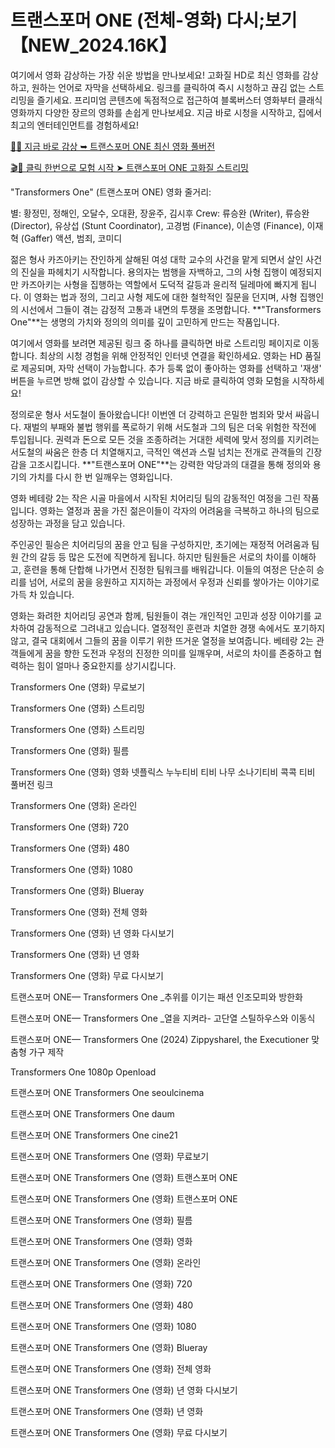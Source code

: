 # 트랜스포머 ONE (전체-영화) 다시;보기 【NEW_2024.16K】

여기에서 영화 감상하는 가장 쉬운 방법을 만나보세요! 고화질 HD로 최신 영화를 감상하고, 원하는 언어로 자막을 선택하세요. 링크를 클릭하여 즉시 시청하고 끊김 없는 스트리밍을 즐기세요. 프리미엄 콘텐츠에 독점적으로 접근하여 블록버스터 영화부터 클래식 영화까지 다양한 장르의 영화를 손쉽게 만나보세요. 지금 바로 시청을 시작하고, 집에서 최고의 엔터테인먼트를 경험하세요!

[🚀✨ 지금 바로 감상 ➥ 트랜스포머 ONE 최신 영화 풀버전](https://t.co/6EqXOnQOBg)

[🎬🔮 클릭 한번으로 모험 시작 ➤ 트랜스포머 ONE 고화질 스트리밍](https://t.co/6EqXOnQOBg)

"Transformers One" (트랜스포머 ONE) 영화 줄거리:

별: 황정민, 정해인, 오달수, 오대환, 장윤주, 김시후
Crew: 류승완 (Writer), 류승완 (Director), 유상섭 (Stunt Coordinator), 고경범 (Finance), 이손영 (Finance), 이재혁 (Gaffer)
액션, 범죄, 코미디

젊은 형사 카즈아키는 잔인하게 살해된 여성 대학 교수의 사건을 맡게 되면서 살인 사건의 진실을 파헤치기 시작합니다. 용의자는 범행을 자백하고, 그의 사형 집행이 예정되지만 카즈아키는 사형을 집행하는 역할에서 도덕적 갈등과 윤리적 딜레마에 빠지게 됩니다. 이 영화는 법과 정의, 그리고 사형 제도에 대한 철학적인 질문을 던지며, 사형 집행인의 시선에서 그들이 겪는 감정적 고통과 내면의 투쟁을 조명합니다. **"Transformers One"**는 생명의 가치와 정의의 의미를 깊이 고민하게 만드는 작품입니다.

여기에서 영화를 보려면 제공된 링크 중 하나를 클릭하면 바로 스트리밍 페이지로 이동합니다. 최상의 시청 경험을 위해 안정적인 인터넷 연결을 확인하세요. 영화는 HD 품질로 제공되며, 자막 선택이 가능합니다. 추가 등록 없이 좋아하는 영화를 선택하고 '재생' 버튼을 누르면 방해 없이 감상할 수 있습니다. 지금 바로 클릭하여 영화 모험을 시작하세요!

정의로운 형사 서도철이 돌아왔습니다! 이번엔 더 강력하고 은밀한 범죄와 맞서 싸웁니다. 재벌의 부패와 불법 행위를 폭로하기 위해 서도철과 그의 팀은 더욱 위험한 작전에 투입됩니다. 권력과 돈으로 모든 것을 조종하려는 거대한 세력에 맞서 정의를 지키려는 서도철의 싸움은 한층 더 치열해지고, 극적인 액션과 스릴 넘치는 전개로 관객들의 긴장감을 고조시킵니다. **"트랜스포머 ONE"**는 강력한 악당과의 대결을 통해 정의와 용기의 가치를 다시 한 번 일깨우는 영화입니다.

영화 베테랑 2는 작은 시골 마을에서 시작된 치어리딩 팀의 감동적인 여정을 그린 작품입니다. 영화는 열정과 꿈을 가진 젊은이들이 각자의 어려움을 극복하고 하나의 팀으로 성장하는 과정을 담고 있습니다.

주인공인 필승은 치어리딩의 꿈을 안고 팀을 구성하지만, 초기에는 재정적 어려움과 팀원 간의 갈등 등 많은 도전에 직면하게 됩니다. 하지만 팀원들은 서로의 차이를 이해하고, 훈련을 통해 단합해 나가면서 진정한 팀워크를 배워갑니다. 이들의 여정은 단순히 승리를 넘어, 서로의 꿈을 응원하고 지지하는 과정에서 우정과 신뢰를 쌓아가는 이야기로 가득 차 있습니다.

영화는 화려한 치어리딩 공연과 함께, 팀원들이 겪는 개인적인 고민과 성장 이야기를 교차하여 감동적으로 그려내고 있습니다. 열정적인 훈련과 치열한 경쟁 속에서도 포기하지 않고, 결국 대회에서 그들의 꿈을 이루기 위한 뜨거운 열정을 보여줍니다. 베테랑 2는 관객들에게 꿈을 향한 도전과 우정의 진정한 의미를 일깨우며, 서로의 차이를 존중하고 협력하는 힘이 얼마나 중요한지를 상기시킵니다.

Transformers One (영화) 무료보기

Transformers One (영화) 스트리밍

Transformers One (영화) 스트리밍

Transformers One (영화) 필름

Transformers One (영화) 영화 넷플릭스 누누티비 티비 나무 소나기티비 콕콕 티비 풀버전 링크

Transformers One (영화) 온라인

Transformers One (영화) 720

Transformers One (영화) 480

Transformers One (영화) 1080

Transformers One (영화) Blueray

Transformers One (영화) 전체 영화

Transformers One (영화) 년 영화 다시보기

Transformers One (영화) 년 영화

Transformers One (영화) 무료 다시보기

트랜스포머 ONE— Transformers One _추위를 이기는 패션 인조모피와 방한화

트랜스포머 ONE— Transformers One _열을 지켜라- 고단열 스틸하우스와 이동식

트랜스포머 ONE— Transformers One (2024) ZippyshareI, the Executioner 맞춤형 가구 제작

Transformers One 1080p Openload

트랜스포머 ONE Transformers One seoulcinema

트랜스포머 ONE Transformers One daum

트랜스포머 ONE Transformers One cine21

트랜스포머 ONE Transformers One (영화) 무료보기

트랜스포머 ONE Transformers One (영화) 트랜스포머 ONE

트랜스포머 ONE Transformers One (영화) 트랜스포머 ONE

트랜스포머 ONE Transformers One (영화) 필름

트랜스포머 ONE Transformers One (영화) 영화

트랜스포머 ONE Transformers One (영화) 온라인

트랜스포머 ONE Transformers One (영화) 720

트랜스포머 ONE Transformers One (영화) 480

트랜스포머 ONE Transformers One (영화) 1080

트랜스포머 ONE Transformers One (영화) Blueray

트랜스포머 ONE Transformers One (영화) 전체 영화

트랜스포머 ONE Transformers One (영화) 년 영화 다시보기

트랜스포머 ONE Transformers One (영화) 년 영화

트랜스포머 ONE Transformers One (영화) 무료 다시보기

